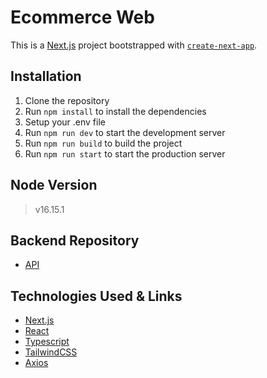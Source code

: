 # Ecommerce Web

This is a [Next.js](https://nextjs.org/) project bootstrapped
with [`create-next-app`](https://github.com/vercel/next.js/tree/canary/packages/create-next-app).

## Installation

1. Clone the repository
2. Run `npm install` to install the dependencies
3. Setup your .env file
4. Run `npm run dev` to start the development server
5. Run `npm run build` to build the project
6. Run `npm run start` to start the production server

## Node Version

> v16.15.1

## Backend Repository

- [API](https://github.com/hiteshmeta85/ecommerce-api)

## Technologies Used & Links

- [Next.js](https://nextjs.org/)
- [React](https://reactjs.org/)
- [Typescript](https://www.typescriptlang.org/)
- [TailwindCSS](https://tailwindcss.com/)
- [Axios](https://axios-http.com/)
